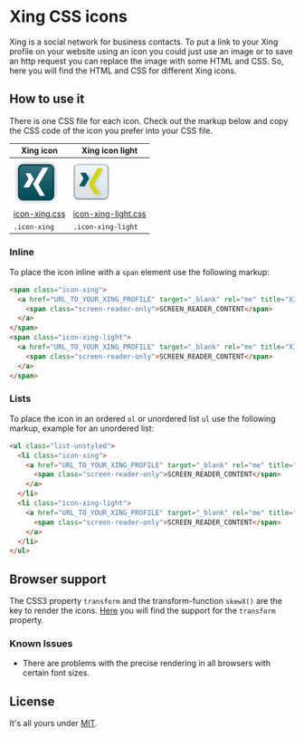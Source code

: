 # Xing CSS icons

Xing is a social network for business contacts. To put a link to your Xing profile on your website using an icon you could just use an image or
to save an http request you can replace the image with some HTML and CSS. So, here you will find the HTML and CSS for different Xing icons.

## How to use it

There is one CSS file for each icon. Check out the markup below and copy the CSS code of the icon you prefer into your CSS file.


| Xing icon | Xing icon light |
| --- | --- |
| ![Xing icon](icon-xing.png "Xing icon") | ![Xing icon light](icon-xing-light.png "Xing icon light") |
| [icon-xing.css](icon-xing.css) | [icon-xing-light.css](icon-xing-light.css) |
| `.icon-xing` | `.icon-xing-light` |

### Inline

To place the icon inline with a `span` element use the following markup:

```html
<span class="icon-xing">
  <a href="URL_TO_YOUR_XING_PROFILE" target="_blank" rel="me" title="XING_ICON_TITLE">
    <span class="screen-reader-only">SCREEN_READER_CONTENT</span>
  </a>
</span>
<span class="icon-xing-light">
  <a href="URL_TO_YOUR_XING_PROFILE" target="_blank" rel="me" title="XING_ICON_TITLE">
    <span class="screen-reader-only">SCREEN_READER_CONTENT</span>
  </a>
</span>
```

### Lists

To place the icon in an ordered `ol` or unordered list `ul` use the following markup, example for an unordered list:

```html
<ul class="list-unstyled">
  <li class="icon-xing">
    <a href="URL_TO_YOUR_XING_PROFILE" target="_blank" rel="me" title="XING_ICON_TITLE">
      <span class="screen-reader-only">SCREEN_READER_CONTENT</span>
    </a>
  </li>
  <li class="icon-xing-light">
    <a href="URL_TO_YOUR_XING_PROFILE" target="_blank" rel="me" title="XING_ICON_TITLE">
      <span class="screen-reader-only">SCREEN_READER_CONTENT</span>
    </a>
  </li>
</ul>
```

## Browser support

The CSS3 property `transform` and the transform-function `skewX()` are the key to render the icons.
[Here](http://caniuse.com/#search=transform) you will find the support for the `transform` property.

### Known Issues

* There are problems with the precise rendering in all browsers with certain font sizes.

## License

It's all yours under [MIT](https://github.com/fabianmebus/xing-css-icons/blob/master/LICENSE.md).
